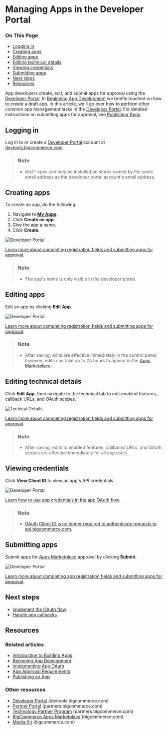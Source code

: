 # Managing Apps in the Developer Portal

<div class="otp" id="no-index">

### On This Page
- [Logging in](#logging-in)
- [Creating apps](#creating-apps)
- [Editing apps](#editing-apps)
- [Editing technical details](#editing-technical-details)
- [Viewing credentials](#viewing-credentials)
- [Submitting apps](#submitting-apps)
- [Next steps](#next-steps)
- [Resources](#resources)

</div>

App developers create, edit, and submit apps for approval using the [Developer Portal](https://devtools.bigcommerce.com/). In [Beginning App Development](https://developer.bigcommerce.com/api-docs/apps/guide/development) we briefly touched on how to create a draft app. In this article, we'll go over how to perform other common app management tasks in the [Developer Portal](https://devtools.bigcommerce.com/). For detailed instructions on submitting apps for approval, see [Publishing Apps](https://developer.bigcommerce.com/api-docs/apps/guide/publishing).

## Logging in

Log in to or create a [Developer Portal](https://devtools.bigcommerce.com) account at [devtools.bigcommerce.com](https://devtools.bigcommerce.com).

<div class="HubBlock--callout">
<div class="CalloutBlock--info">
<div class="HubBlock-content">

> ### Note
> * `DRAFT` apps can only be installed on stores owned by the same email address as the developer portal account's email address.

</div>
</div>
</div>

## Creating apps

To create an app, do the following:

1. Navigate to **[My Apps](https://devtools.bigcommerce.com/my/apps)**.
2. Click **Create an app**.
3. Give the app a name.
4. Click **Create**.

![Developer Portal](https://storage.googleapis.com/bigcommerce-production-dev-center/images/apps-04-developer-portal-01.png "Developer Portal")

[Learn more about completing registration fields and submitting apps for approval](https://developer.bigcommerce.com/api-docs/apps/guide/publishing).

<div class="HubBlock--callout">
<div class="CalloutBlock--info">
<div class="HubBlock-content">

> ### Note
> * The app's name is only visible in the developer portal.

</div>
</div>
</div>

## Editing apps

Edit an app by clicking **Edit App**.

![Developer Portal](https://storage.googleapis.com/bigcommerce-production-dev-center/images/apps-04-developer-portal-01.png "Developer Portal")

[Learn more about completing registration fields and submitting apps for approval](https://developer.bigcommerce.com/api-docs/apps/guide/publishing).

<div class="HubBlock--callout">
<div class="CalloutBlock--warnings">
<div class="HubBlock-content">

> ### Note
> * After saving, edits are effective immediately in the control panel; however, edits can take up to 24 hours to appear in the [Apps Marketplace](https://www.bigcommerce.com/apps/).

</div>
</div>
</div>

## Editing technical details

Click **Edit App**, then navigate to the technical tab to edit enabled features, callback URLs, and OAuth scopes.

![Techical Details](https://storage.googleapis.com/bigcommerce-production-dev-center/images/apps-04-developer-portal-03.png "Technical Details")

[Learn more about completing registration fields and submitting apps for approval](https://developer.bigcommerce.com/api-docs/apps/guide/publishing).

<div class="HubBlock--callout">
<div class="CalloutBlock--warning">
<div class="HubBlock-content">

> ### Note
> * After saving, edits to enabled features, callbacks URLs, and OAuth scopes are effective immediately for all app users.

</div>
</div>
</div>

## Viewing credentials

Click **View Client ID** to view an app's API credentials.

![Developer Portal](https://storage.googleapis.com/bigcommerce-production-dev-center/images/apps-04-developer-portal-01.png "Developer Portal")

[Learn how to use app credentials in the app OAuth flow](https://developer.bigcommerce.com/api-docs/apps/guide/auth).

<div class="HubBlock--callout">
<div class="CalloutBlock--info">
<div class="HubBlock-content">

> ### Note
> * [OAuth Client ID is no longer required to authenticate requests to api.bigcommerce.com](https://developer.bigcommerce.com/changelog#posts/o-auth-client-id-is-no-longer-required-for-requests-to-api-bigcommerce-com).

</div>
</div>
</div>

## Submitting apps

Submit apps for [Apps Marketplace](https://www.bigcommerce.com/apps) approval by clicking **Submit**.

![Developer Portal](https://storage.googleapis.com/bigcommerce-production-dev-center/images/apps-04-developer-portal-01.png "Developer Portal")

[Learn more about completing app registration fields and submitting apps for approval](https://developer.bigcommerce.com/api-docs/apps/guide/publishing).

## Next steps
* [Implement the OAuth flow](https://developer.bigcommerce.com/api-docs/apps/guide/auth).
* [Handle app callbacks](https://developer.bigcommerce.com/api-docs/apps/guide/callbacks).

## Resources

### Related articles

* [Introduction to Building Apps](https://developer.bigcommerce.com/api-docs/apps/guide/intro)
* [Beginning App Development](https://developer.bigcommerce.com/api-docs/apps/guide/development)
* [Implementing App OAuth](https://developer.bigcommerce.com/api-docs/apps/guide/auth)
* [App Approval Requirements](https://developer.bigcommerce.com/api-docs/apps/guide/requirements)
* [Publishing an App](https://developer.bigcommerce.com/api-docs/apps/guide/publishing)

### Other resources

* [Developer Portal](https://devtools.bigcommerce.com/) (devtools.bigcommerce.com)
* [Partner Portal](https://partners.bigcommerce.com/English/) (partners.bigcommerce.com)
* [Technology Partner Program](https://partners.bigcommerce.com/English/register_email.aspx) (partners.bigcommerce.com)
* [BigCommerce Apps Marketplace](https://www.bigcommerce.com/apps/) (bigcommerce.com)
* [Media Kit](https://www.bigcommerce.com/press/media-kit/) (bigcommerce.com)

